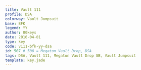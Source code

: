 ```yaml
---
title: Vault 111
profile: DSA
colorway: Vault Jumpsuit
base: BFK
legend: YY
author: 00keys
date: 2016-04-01
type: key
code: v111-bfk-yy-dsa
id: 507 # 500 = Megaton Vault Drop, DSA
tags: DSA, Vault 111, Megaton Vault Drop GB, Vault Jumpsuit
template: key.jade
---
```




